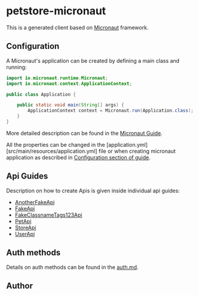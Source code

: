 # petstore-micronaut

This is a generated client based on [Micronaut](https://micronaut.io/) framework.

## Configuration

A Micronaut's application can be created by defining a main class and running:
```java
import io.micronaut.runtime.Micronaut;
import io.micronaut.context.ApplicationContext;

public class Application {

    public static void main(String[] args) {
        ApplicationContext context = Micronaut.run(Application.class);
    }
}
```

More detailed description can be found in the [Micronaut Guide](https://docs.micronaut.io/latest/guide/#ideSetup).

All the properties can be changed in the [application.yml][src/main/resources/application.yml] file or when creating micronaut application as described in [Configuration section of guide](https://docs.micronaut.io/latest/guide/#config).

## Api Guides

Description on how to create Apis is given inside individual api guides:

* [AnotherFakeApi](docs/apis/AnotherFakeApi.md)
* [FakeApi](docs/apis/FakeApi.md)
* [FakeClassnameTags123Api](docs/apis/FakeClassnameTags123Api.md)
* [PetApi](docs/apis/PetApi.md)
* [StoreApi](docs/apis/StoreApi.md)
* [UserApi](docs/apis/UserApi.md)


## Auth methods

Details on auth methods can be found in the [auth.md](doc/auth.md).

## Author









